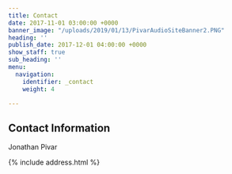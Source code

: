 ```yaml
---
title: Contact
date: 2017-11-01 03:00:00 +0000
banner_image: "/uploads/2019/01/13/PivarAudioSiteBanner2.PNG"
heading: ''
publish_date: 2017-12-01 04:00:00 +0000
show_staff: true
sub_heading: ''
menu:
  navigation:
    identifier: _contact
    weight: 4

---
```

## Contact Information

Jonathan Pivar

{% include address.html %}